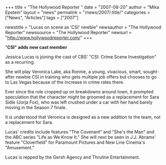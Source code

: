 +++
title = "The Hollywood Reporter "
date = "2007-08-20"
author = "Mika Epstein"
layout = "news"
permalink = "/news/2007/:title/"
categories = ["News", "Articles"]
tags = ["2007"]

newstitle = "Lucas on scene as &#8216;CSI' newbie"
newsauthor = "The Hollywood Reporter"
newssource = "The Hollywood Reporter"
newsurl = "http://www.hollywoodreporter.com/"
+++

"**CSI" adds new cast member**

Jessica Lucas is joining the cast of CBS' "CSI: Crime Scene Investigation" as a recurring. 

She will play Veronica Lake, aka Ronnie, a young, vivacious, smart, sought-after newbie CSI in training who gets multiple job offers but chooses to go to Las Vegas because of the increase in crime rates there. 

Ever since the role cropped up on breakdowns around town, it prompted speculation that the character might be groomed as a replacement for Sara Sidle (Jorja Fox), who was left crushed under a car with her hand barely moving in the Season 7 finale.

It is understood that Veronica is designed as a new addition to the team, not a replacement for Sara. 

Lucas' credits include features "The Covenant" and "She's the Man" and the ABC series "Life as We Know It." She will next be seen in J.J. Abrams' feature "Cloverfield" for Paramount Pictures and New Line Cinema's "Amusement."

Lucas is repped by the Gersh Agency and Thruline Entertainment.